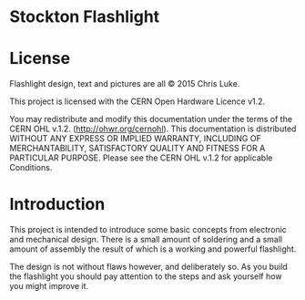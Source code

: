 Stockton Flashlight 
===================

License
=======

Flashlight design, text and pictures are all © 2015 Chris Luke.

This project is licensed with the CERN Open Hardware Licence v1.2.

You may redistribute and modify this documentation under the terms of the CERN
OHL v.1.2. (http://ohwr.org/cernohl). This documentation is distributed
WITHOUT ANY EXPRESS OR IMPLIED WARRANTY, INCLUDING OF MERCHANTABILITY,
SATISFACTORY QUALITY AND FITNESS FOR A PARTICULAR PURPOSE. Please see the CERN
OHL v.1.2 for applicable Conditions.

Introduction
============

This project is intended to introduce some basic concepts from electronic and
mechanical design. There is a small amount of soldering and a small amount of
assembly the result of which is a working and powerful flashlight.

The design is not without flaws however, and deliberately so. As you build the
flashlight you should pay attention to the steps and ask yourself how you
might improve it.

